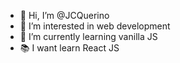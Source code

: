 - 👋 Hi, I’m @JCQuerino
- 👀 I’m interested in web development
- 🌱 I’m currently learning vanilla JS
- :books: I want learn React JS

